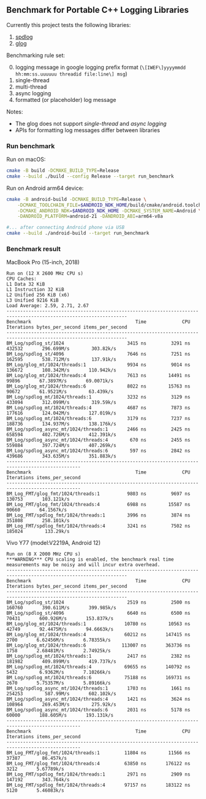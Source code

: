 ## Benchmark for Portable C++ Logging Libraries

Currently this project tests the following libraries:

1. [spdlog][spdlog]
2. [glog][glog]

Benchmarking rule set:

0. logging message in google logging prefix format (`\[IWEF\]yyyymmdd hh:mm:ss.uuuuuu threadid file:line\] msg`)
1. single-thread 
2. multi-thread
3. async logging
4. formatted (or placeholder) log message

Notes:

- The glog does not support _single-thread_ and _async logging_
- APIs for formatting log messages differ between libraries

### Run benchmark

Run on macOS: 

```sh
cmake -B build -DCMAKE_BUILD_TYPE=Release
cmake --build ./build --config Release --target run_benchmark
```

Run on Android arm64 device:

```sh
cmake -B android-build -DCMAKE_BUILD_TYPE=Release \
    -DCMAKE_TOOLCHAIN_FILE=$ANDROID_NDK_HOME/build/cmake/android.toolchain.cmake \
    -DCMAKE_ANDROID_NDK=$ANDROID_NDK_HOME -DCMAKE_SYSTEM_NAME=Android \
    -DANDROID_PLATFORM=android-21 -DANDROID_ABI=arm64-v8a

#... after connecting Android phone via USB
cmake --build ./android-build --target run_benchmark
```

### Benchmark result

MacBook Pro (15-inch, 2018)

    Run on (12 X 2600 MHz CPU s)
    CPU Caches:
    L1 Data 32 KiB
    L1 Instruction 32 KiB
    L2 Unified 256 KiB (x6)
    L3 Unified 9216 KiB
    Load Average: 2.59, 2.71, 2.67
    ------------------------------------------------------------------------------------------------------------------
    Benchmark                                      Time             CPU   Iterations bytes_per_second items_per_second
    ------------------------------------------------------------------------------------------------------------------
    BM_Log/spdlog_st/1024                       3415 ns         3291 ns       432532       296.699M/s        303.82k/s
    BM_Log/spdlog_st/4096                       7646 ns         7251 ns       162595       538.712M/s        137.91k/s
    BM_Log/glog_mt/1024/threads:1               9934 ns         9014 ns       136672       108.342M/s       110.942k/s
    BM_Log/glog_mt/1024/threads:4               7613 ns        14491 ns        99896       67.3897M/s       69.0071k/s
    BM_Log/glog_mt/1024/threads:6               8022 ns        15763 ns        90672       61.9521M/s        63.439k/s
    BM_Log/spdlog_mt/1024/threads:1             3232 ns         3129 ns       433094       312.099M/s        319.59k/s
    BM_Log/spdlog_mt/1024/threads:4             4687 ns         7873 ns       177616       124.042M/s       127.019k/s
    BM_Log/spdlog_mt/1024/threads:6             3179 ns         7237 ns       188736       134.937M/s       138.176k/s
    BM_Log/spdlog_async_mt/1024/threads:1       2466 ns         2425 ns       658594       402.726M/s       412.391k/s
    BM_Log/spdlog_async_mt/1024/threads:4        670 ns         2455 ns       559884       397.724M/s       407.269k/s
    BM_Log/spdlog_async_mt/1024/threads:6        597 ns         2842 ns       439686       343.635M/s       351.883k/s
    -------------------------------------------------------------------------------------------------
    Benchmark                                      Time             CPU   Iterations items_per_second
    -------------------------------------------------------------------------------------------------
    BM_Log_FMT/glog_fmt/1024/threads:1          9803 ns         9697 ns       130753       103.121k/s
    BM_Log_FMT/glog_fmt/1024/threads:4          6988 ns        15587 ns        90660       64.1567k/s
    BM_Log_FMT/spdlog_fmt/1024/threads:1        3996 ns         3874 ns       351808       258.101k/s
    BM_Log_FMT/spdlog_fmt/1024/threads:4        3241 ns         7502 ns       185024        133.29k/s


Vivo Y77 (model:V2219A, Android 12)

    Run on (8 X 2000 MHz CPU s)
    ***WARNING*** CPU scaling is enabled, the benchmark real time measurements may be noisy and will incur extra overhead.
    ------------------------------------------------------------------------------------------------------------------
    Benchmark                                      Time             CPU   Iterations bytes_per_second items_per_second
    ------------------------------------------------------------------------------------------------------------------
    BM_Log/spdlog_st/1024                       2519 ns         2500 ns       160760       390.611M/s       399.985k/s
    BM_Log/spdlog_st/4096                       6640 ns         6500 ns        70431       600.926M/s       153.837k/s
    BM_Log/glog_mt/1024/threads:1              10780 ns        10563 ns        42749       92.4475M/s       94.6663k/s
    BM_Log/glog_mt/1024/threads:4              60212 ns       147415 ns         2700       6.62456M/s       6.78355k/s
    BM_Log/glog_mt/1024/threads:6             113007 ns       363736 ns         1758       2.68481M/s       2.74925k/s
    BM_Log/spdlog_mt/1024/threads:1             2417 ns         2382 ns       181982       409.899M/s       419.737k/s
    BM_Log/spdlog_mt/1024/threads:4            69655 ns       140792 ns         5432        6.9362M/s       7.10266k/s
    BM_Log/spdlog_mt/1024/threads:6            75188 ns       169731 ns         2670       5.75357M/s       5.89166k/s
    BM_Log/spdlog_async_mt/1024/threads:1       1703 ns         1661 ns       254253        587.99M/s       602.102k/s
    BM_Log/spdlog_async_mt/1024/threads:4       1421 ns         3624 ns       108964       269.453M/s        275.92k/s
    BM_Log/spdlog_async_mt/1024/threads:6       2031 ns         5178 ns        60000       188.605M/s       193.131k/s
    -------------------------------------------------------------------------------------------------
    Benchmark                                      Time             CPU   Iterations items_per_second
    -------------------------------------------------------------------------------------------------
    BM_Log_FMT/glog_fmt/1024/threads:1         11804 ns        11566 ns        37387        86.457k/s
    BM_Log_FMT/glog_fmt/1024/threads:4         63850 ns       176122 ns         3212       5.67789k/s
    BM_Log_FMT/spdlog_fmt/1024/threads:1        2971 ns         2909 ns       147192       343.764k/s
    BM_Log_FMT/spdlog_fmt/1024/threads:4       97157 ns       183122 ns         5120       5.46083k/s

[spdlog]: https://github.com/gabime/spdlog
[glog]: https://github.com/google/glog